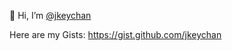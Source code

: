 <!---
jkeychan/jkeychan is a ✨ special ✨ repository because its `README.md` (this file) appears on your GitHub profile.
You can click the Preview link to take a look at your changes.
--->
👋  Hi, I’m [@jkeychan](https://github.com/jkeychan)

Here are my Gists: https://gist.github.com/jkeychan




